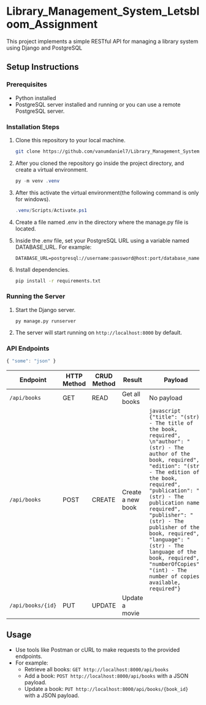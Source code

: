 # Library_Management_System_Letsbloom_Assignment

This project implements a simple RESTful API for managing a library system using Django and PostgreSQL

## Setup Instructions

### Prerequisites

- Python installed
- PostgreSQL server installed and running or you can use a remote PostgreSQL server.

### Installation Steps

1. Clone this repository to your local machine.

   ```bash
   git clone https://github.com/vanumdaniel7/Library_Management_System_Letsbloom_Assignment
   ```

2. After you cloned the repository go inside the project directory, and create a virtual environment.
   
   ```powershell
   py -m venv .venv
   ```
   
3. After this activate the virtual environment(the following command is only for windows).
   ```powershell
   .venv/Scripts/Activate.ps1
   ```

4. Create a file named .env in the directory where the manage.py file is located.
5. Inside the .env file, set your PostgreSQL URL using a variable named DATABASE_URL. For example:

   ```
   DATABASE_URL=postgresql://username:password@host:port/database_name
   ```

6. Install dependencies.

   ```bash
   pip install -r requirements.txt
   ```

### Running the Server

1. Start the Django server.

   ```bash;
   py manage.py runserver
   ```

2. The server will start running on `http://localhost:8000` by default.

### API Endpoints
```javascript
{ "some": "json" }
```
Endpoint |HTTP Method | CRUD Method | Result | Payload
-- | -- |-- |-- |--
`/api/books` | GET | READ | Get all books | No payload
`/api/books` | POST | CREATE | Create a new book | ```javascript {"title": "(str) - The title of the book, required", \n"author": "(str) - The author of the book, required", "edition": "(str) - The edition of the book, required", "publication": "(str) - The publication name, required", "publisher": "(str) - The publisher of the book, required", "language": "(str) - The language of the book, required", "numberOfCopies": "(int) - The number of copies available, required"}```
`/api/books/{id}`| PUT | UPDATE | Update a movie |

## Usage

- Use tools like Postman or cURL to make requests to the provided endpoints.
- For example:
  - Retrieve all books: `GET http://localhost:8000/api/books`
  - Add a book: `POST http://localhost:8000/api/books` with a JSON payload.
  - Update a book: `PUT http://localhost:8000/api/books/{book_id}` with a JSON payload.
